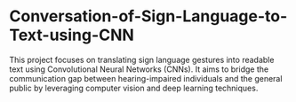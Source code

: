 # Conversation-of-Sign-Language-to-Text-using-CNN
This project focuses on translating sign language gestures into readable text using Convolutional Neural Networks (CNNs). It aims to bridge the communication gap between hearing-impaired individuals and the general public by leveraging computer vision and deep learning techniques.

